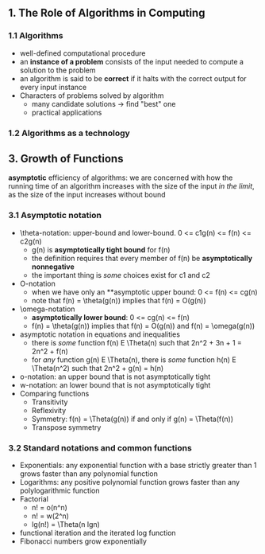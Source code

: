 ## 1. The Role of Algorithms in Computing
### 1.1 Algorithms

- well-defined computational procedure
- an **instance of a problem** consists of the input needed to compute a solution to the problem
- an algorithm is said to be **correct** if it halts with the correct output for every input instance
- Characters of problems solved by algorithm
    + many candidate solutions -> find "best" one
    + practical applications

### 1.2 Algorithms as a technology

## 3. Growth of Functions
**asymptotic** efficiency of algorithms: we are concerned with how the running time of an algorithm increases with the size of the input *in the limit*, as the size of the input increases without bound

### 3.1 Asymptotic notation
- \theta-notation: upper-bound and lower-bound. 0 <= c1g(n) <= f(n) <= c2g(n)
    + g(n) is **asymptotically tight bound** for f(n)
    + the definition requires that every member of f(n) be **asymptotically nonnegative**
    + the important thing is *some* choices exist for c1 and c2
- O-notation
    + when we have only an **asymptotic upper bound: 0 <= f(n) <= cg(n)
    + note that f(n) = \theta(g(n)) implies that f(n) = O(g(n))
- \omega-notation
    + **asymptotically lower bound**: 0 <= cg(n) <= f(n)
    + f(n) = \theta(g(n)) implies that f(n) = O(g(n)) and f(n) = \omega(g(n))
- asymptotic notation in equations and inequalities
    + there is *some* function f(n) E \Theta(n) such that 2n^2 + 3n + 1 = 2n^2 + f(n)
    + for *any* function g(n) E \Theta(n), there is *some* function h(n) E \Theta(n^2) such that 2n^2 + g(n) = h(n)
- o-notation: an upper bound that is not asymptotically tight
- w-notation: an lower bound that is not asymptotically tight
- Comparing functions
    + Transitivity
    + Reflexivity
    + Symmetry: f(n) = \Theta(g(n)) if and only if g(n) = \Theta(f(n))
    + Transpose symmetry

### 3.2 Standard notations and common functions
- Exponentials: any exponential function with a base strictly greater than 1 grows faster than any polynomial function
- Logarithms: any positive polynomial function grows faster than any polylogarithmic function
- Factorial
    + n! = o(n^n)
    + n! = w(2^n)
    + lg(n!) = \Theta(n lgn)
- functional iteration and the iterated log function
- Fibonacci numbers grow exponentially